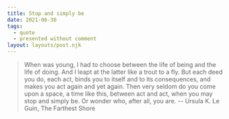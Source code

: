 ```yaml
---
title: Stop and simply be
date: 2021-06-30
tags:
  - quote
  - presented without comment
layout: layouts/post.njk
---
```


> When was young, I had to choose between the life of being and the life of doing. And I leapt at the latter like a trout to a fly. But each deed you do, each act, binds you to itself and to its consequences, and makes you act again and yet again. Then very seldom do you come upon a space, a time like this, between act and act, when you may stop and simply be. Or wonder who, after all, you are.
> -- Ursula K. Le Guin, The Farthest Shore
